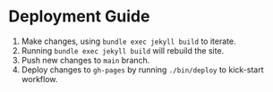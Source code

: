 # Deployment Guide
1. Make changes, using `bundle exec jekyll build` to iterate.
2. Running `bundle exec jekyll build` will rebuild the site.
3. Push new changes to `main` branch.
4. Deploy changes to `gh-pages` by running `./bin/deploy` to kick-start workflow.